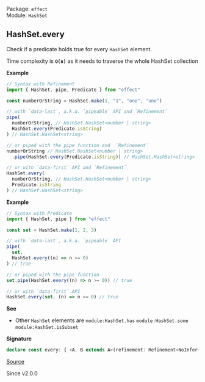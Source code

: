 Package: `effect`<br />
Module: `HashSet`<br />

## HashSet.every

Check if a predicate holds true for every `HashSet` element.

Time complexity is **`O(n)`** as it needs to traverse the whole HashSet
collection

**Example**

```ts
// Syntax with Refinement
import { HashSet, pipe, Predicate } from "effect"

const numberOrString = HashSet.make(1, "1", "one", "uno")

// with `data-last`, a.k.a. `pipeable` API and `Refinement`
pipe(
  numberOrString, // HashSet.HashSet<number | string>
  HashSet.every(Predicate.isString)
) // HashSet.HashSet<string>

// or piped with the pipe function and  `Refinement`
numberOrString // HashSet.HashSet<number | string>
  .pipe(HashSet.every(Predicate.isString)) // HashSet.HashSet<string>

// or with `data-first` API and `Refinement`
HashSet.every(
  numberOrString, // HashSet.HashSet<number | string>
  Predicate.isString
) // HashSet.HashSet<string>
```

**Example**

```ts
// Syntax with Predicate
import { HashSet, pipe } from "effect"

const set = HashSet.make(1, 2, 3)

// with `data-last`, a.k.a. `pipeable` API
pipe(
  set,
  HashSet.every((n) => n >= 0)
) // true

// or piped with the pipe function
set.pipe(HashSet.every((n) => n >= 0)) // true

// or with `data-first` API
HashSet.every(set, (n) => n >= 0) // true
```

**See**

- Other `HashSet` elements are `module:HashSet.has` `module:HashSet.some` `module:HashSet.isSubset`

**Signature**

```ts
declare const every: { <A, B extends A>(refinement: Refinement<NoInfer<A>, B>): (self: HashSet<A>) => self is HashSet<B>; <A>(predicate: Predicate<A>): (self: HashSet<A>) => boolean; <A, B extends A>(self: HashSet<A>, refinement: Refinement<A, B>): self is HashSet<B>; <A>(self: HashSet<A>, predicate: Predicate<A>): boolean; }
```

[Source](https://github.com/Effect-TS/effect/tree/main/packages/effect/src/HashSet.ts#L770)

Since v2.0.0